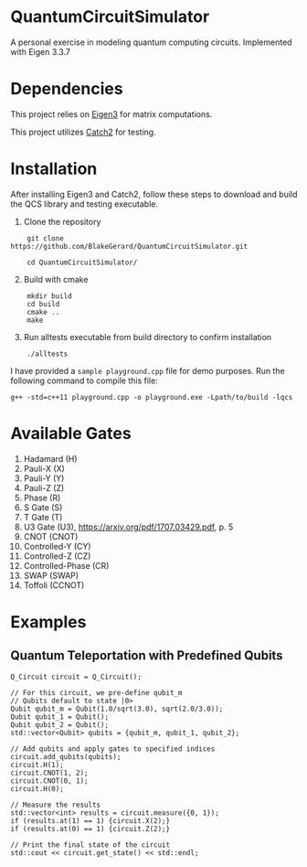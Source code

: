 # QuantumCircuitSimulator

A personal exercise in modeling quantum computing circuits. Implemented with Eigen 3.3.7

# Dependencies
This project relies on [Eigen3](https://eigen.tuxfamily.org/index.php?title=Main_Page) for matrix computations.

This project utilizes [Catch2](https://github.com/catchorg/Catch2.git) for testing.

# Installation
After installing Eigen3 and Catch2, follow these steps to download and build the QCS library and testing executable.

1. Clone the repository
``` 
    git clone https://github.com/BlakeGerard/QuantumCircuitSimulator.git

    cd QuantumCircuitSimulator/
```

2. Build with cmake
```
    mkdir build
    cd build
    cmake ..
    make
```

3. Run alltests executable from build directory to confirm installation
```
    ./alltests
```

I have provided a ```sample playground.cpp``` file for demo purposes. Run the following command to compile this file:
```
g++ -std=c++11 playground.cpp -o playground.exe -Lpath/to/build -lqcs
```

# Available Gates
1. Hadamard (H)
2. Pauli-X (X)
3. Pauli-Y (Y)
4. Pauli-Z (Z)
5. Phase (R)
6. S Gate (S)
7. T Gate (T)
8. U3 Gate (U3), https://arxiv.org/pdf/1707.03429.pdf, p. 5
9. CNOT (CNOT)
10. Controlled-Y (CY)
11. Controlled-Z (CZ)
12. Controlled-Phase (CR)
13. SWAP (SWAP)
14. Toffoli (CCNOT)

# Examples
## Quantum Teleportation with Predefined Qubits
    Q_Circuit circuit = Q_Circuit();

    // For this circuit, we pre-define qubit_m
    // Qubits default to state |0>
    Qubit qubit_m = Qubit(1.0/sqrt(3.0), sqrt(2.0/3.0));
    Qubit qubit_1 = Qubit();
    Qubit qubit_2 = Qubit();    
    std::vector<Qubit> qubits = {qubit_m, qubit_1, qubit_2};

    // Add qubits and apply gates to specified indices
    circuit.add_qubits(qubits);
    circuit.H(1);
    circuit.CNOT(1, 2);
    circuit.CNOT(0, 1);
    circuit.H(0);

    // Measure the results
    std::vector<int> results = circuit.measure({0, 1});
    if (results.at(1) == 1) {circuit.X(2);}
    if (results.at(0) == 1) {circuit.Z(2);}

    // Print the final state of the circuit
    std::cout << circuit.get_state() << std::endl;
